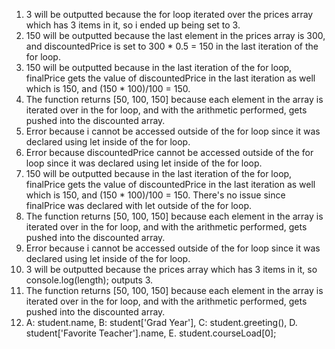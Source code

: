 1. 3 will be outputted because the for loop iterated over the prices array which has 3 items in it, so i ended up being set to 3.  
2. 150 will be outputted because the last element in the prices array is 300, and discountedPrice is set to 300 * 0.5 = 150 in the last iteration of the for loop.  
3. 150 will be outputted because in the last iteration of the for loop, finalPrice gets the value of discountedPrice in the last iteration as well which is 150, and (150 * 100)/100 = 150.  
4. The function returns [50, 100, 150] because each element in the array is iterated over in the for loop, and with the arithmetic performed, gets pushed into the discounted array.  
5. Error because i cannot be accessed outside of the for loop since it was declared using let inside of the for loop.  
6. Error because discountedPrice cannot be accessed outside of the for loop since it was declared using let inside of the for loop.  
7. 150 will be outputted because in the last iteration of the for loop, finalPrice gets the value of discountedPrice in the last iteration as well which is 150, and (150 * 100)/100 = 150. There's no issue since finalPrice was declared with let outside of the for loop.  
8. The function returns [50, 100, 150] because each element in the array is iterated over in the for loop, and with the arithmetic performed, gets pushed into the discounted array.  
9. Error because i cannot be accessed outside of the for loop since it was declared using let inside of the for loop.  
10. 3 will be outputted because the prices array which has 3 items in it, so console.log(length); outputs 3.  
11. The function returns [50, 100, 150] because each element in the array is iterated over in the for loop, and with the arithmetic performed, gets pushed into the discounted array.
12. A: student.name, B: student['Grad Year'], C: student.greeting(), D. student['Favorite Teacher'].name, E. student.courseLoad[0];  
